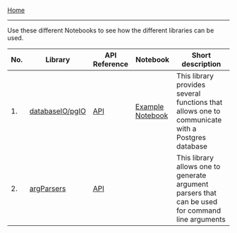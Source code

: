[Home](./)
<hr>

Use these different Notebooks to see how the different libraries can be used. 

| No. | Library |  API Reference  |  Notebook  | Short description |
|-----|---------|-----------------|------------|-------------------|
| 1.  | [databaseIO/pgIO](../blob/master/src/lib/databaseIO/pgIO.py) | [API]({{cookiecutter.API-base}}/lib.databaseIO.html#module-lib.databaseIO.pgIO) | [Example Notebook](../blob/master/notebooks/someNotebook.ipynb) | This library provides several functions that allows one to communicate with a Postgres database |
| 2.  | [argParsers](../blob/master/src/lib/argParsers) | [API]({{cookiecutter.API-base}}/lib.argParsers.html) |  | This library allows one to generate argument parsers that can be used for command line arguments |


